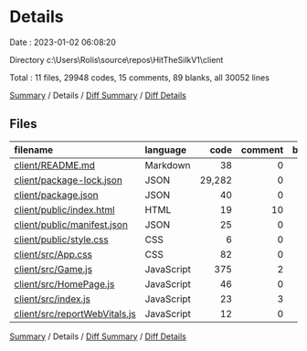 # Details

Date : 2023-01-02 06:08:20

Directory c:\\Users\\Rolis\\source\\repos\\HitTheSilkV1\\client

Total : 11 files,  29948 codes, 15 comments, 89 blanks, all 30052 lines

[Summary](results.md) / Details / [Diff Summary](diff.md) / [Diff Details](diff-details.md)

## Files
| filename | language | code | comment | blank | total |
| :--- | :--- | ---: | ---: | ---: | ---: |
| [client/README.md](/client/README.md) | Markdown | 38 | 0 | 33 | 71 |
| [client/package-lock.json](/client/package-lock.json) | JSON | 29,282 | 0 | 1 | 29,283 |
| [client/package.json](/client/package.json) | JSON | 40 | 0 | 1 | 41 |
| [client/public/index.html](/client/public/index.html) | HTML | 19 | 10 | 1 | 30 |
| [client/public/manifest.json](/client/public/manifest.json) | JSON | 25 | 0 | 1 | 26 |
| [client/public/style.css](/client/public/style.css) | CSS | 6 | 0 | 1 | 7 |
| [client/src/App.css](/client/src/App.css) | CSS | 82 | 0 | 18 | 100 |
| [client/src/Game.js](/client/src/Game.js) | JavaScript | 375 | 2 | 20 | 397 |
| [client/src/HomePage.js](/client/src/HomePage.js) | JavaScript | 46 | 0 | 7 | 53 |
| [client/src/index.js](/client/src/index.js) | JavaScript | 23 | 3 | 4 | 30 |
| [client/src/reportWebVitals.js](/client/src/reportWebVitals.js) | JavaScript | 12 | 0 | 2 | 14 |

[Summary](results.md) / Details / [Diff Summary](diff.md) / [Diff Details](diff-details.md)